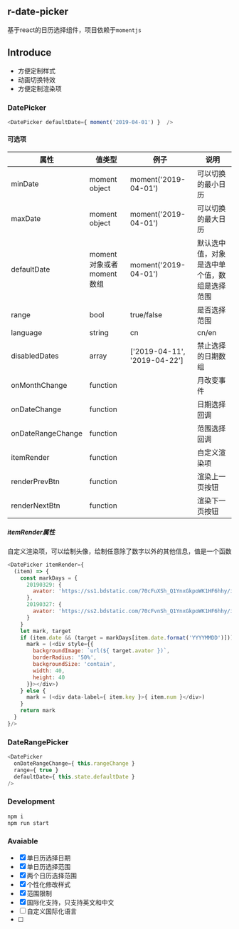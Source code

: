 ## r-date-picker

基于react的日历选择组件，项目依赖于```momentjs```

## Introduce

 - 方便定制样式
 - 动画切换特效
 - 方便定制渲染项

### DatePicker

```javascript
<DatePicker defaultDate={ moment('2019-04-01') }  />
```

#### 可选项

| 属性 | 值类型 | 例子 | 说明 |
| ------------ | ------------ | ------------ | -- |
| minDate | moment object  |  moment('2019-04-01')  | 可以切换的最小日历 |
| maxDate | moment object  |  moment('2019-04-01')  | 可以切换的最大日历 |
| defaultDate  | moment对象或者moment数组 | moment('2019-04-01') | 默认选中值，对象是选中单个值，数组是选择范围 |
| range | bool | true/false | 是否选择范围 |
| language | string | cn | cn/en | 
| disabledDates | array | ['2019-04-11', '2019-04-22'] | 禁止选择的日期数组 |
| onMonthChange | function | | 月改变事件 |
| onDateChange | function | | 日期选择回调 |
| onDateRangeChange | function |  | 范围选择回调 |
| itemRender | function |  | 自定义渲染项 |
| renderPrevBtn | function | | 渲染上一页按钮 |
| renderNextBtn | function | | 渲染下一页按钮 |

##### itemRender属性

自定义渲染项，可以绘制头像，绘制任意除了数字以外的其他信息，值是一个函数

```javascript
<DatePicker itemRender={ 
  (item) => { 
    const markDays = {
      20190329: {
        avator: 'https://ss1.bdstatic.com/70cFuXSh_Q1YnxGkpoWK1HF6hhy/it/u=4208386305,57701306&fm=27&gp=0.jpg'
      },
      20190327: {
        avator: 'https://ss2.bdstatic.com/70cFvnSh_Q1YnxGkpoWK1HF6hhy/it/u=2060761043,284284863&fm=27&gp=0.jpg'
      }
    }
    let mark, target
    if (item.date && (target = markDays[item.date.format('YYYYMMDD')])) {
      mark = (<div style={{ 
        backgroundImage: `url(${ target.avator })`, 
        borderRadius: '50%',
        backgroundSize: 'contain',
        width: 40,
        height: 40
      }}></div>)
    } else {
      mark = (<div data-label={ item.key }>{ item.num }</div>)
    }
    return mark
  } 
}/>
```

### DateRangePicker 

```javascript
<DatePicker 
  onDateRangeChange={ this.rangeChange } 
  range={ true }
  defaultDate={ this.state.defaultDate } 
/>
```

### Development
```bash
npm i
npm run start
```

### Avaiable

- [x] 单日历选择日期
- [x] 单日历选择范围
- [x] 两个日历选择范围
- [x] 个性化修改样式
- [x] 范围限制
- [x] 国际化支持，只支持英文和中文
- [ ] 自定义国际化语言
- [ ] 